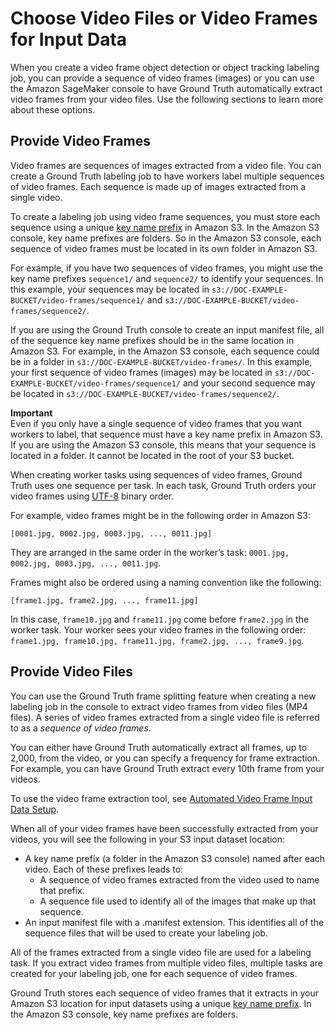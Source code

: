 # Choose Video Files or Video Frames for Input Data<a name="sms-point-cloud-video-input-data"></a>

When you create a video frame object detection or object tracking labeling job, you can provide a sequence of video frames \(images\) or you can use the Amazon SageMaker console to have Ground Truth automatically extract video frames from your video files\. Use the following sections to learn more about these options\. 

## Provide Video Frames<a name="sms-video-provide-frames"></a>

Video frames are sequences of images extracted from a video file\. You can create a Ground Truth labeling job to have workers label multiple sequences of video frames\. Each sequence is made up of images extracted from a single video\. 

To create a labeling job using video frame sequences, you must store each sequence using a unique [key name prefix](https://docs.aws.amazon.com/AmazonS3/latest/dev/UsingMetadata.html#object-keys) in Amazon S3\. In the Amazon S3 console, key name prefixes are folders\. So in the Amazon S3 console, each sequence of video frames must be located in its own folder in Amazon S3\.

For example, if you have two sequences of video frames, you might use the key name prefixes `sequence1/` and `sequence2/` to identify your sequences\. In this example, your sequences may be located in `s3://DOC-EXAMPLE-BUCKET/video-frames/sequence1/` and `s3://DOC-EXAMPLE-BUCKET/video-frames/sequence2/`\.

If you are using the Ground Truth console to create an input manifest file, all of the sequence key name prefixes should be in the same location in Amazon S3\. For example, in the Amazon S3 console, each sequence could be in a folder in `s3://DOC-EXAMPLE-BUCKET/video-frames/`\. In this example, your first sequence of video frames \(images\) may be located in `s3://DOC-EXAMPLE-BUCKET/video-frames/sequence1/` and your second sequence may be located in `s3://DOC-EXAMPLE-BUCKET/video-frames/sequence2/`\. 

**Important**  
Even if you only have a single sequence of video frames that you want workers to label, that sequence must have a key name prefix in Amazon S3\. If you are using the Amazon S3 console, this means that your sequence is located in a folder\. It cannot be located in the root of your S3 bucket\. 

When creating worker tasks using sequences of video frames, Ground Truth uses one sequence per task\. In each task, Ground Truth orders your video frames using [UTF\-8](https://en.wikipedia.org/wiki/UTF-8) binary order\. 

For example, video frames might be in the following order in Amazon S3: 

```
[0001.jpg, 0002.jpg, 0003.jpg, ..., 0011.jpg]
```

They are arranged in the same order in the worker’s task: `0001.jpg, 0002.jpg, 0003.jpg, ..., 0011.jpg`\.

Frames might also be ordered using a naming convention like the following:

```
[frame1.jpg, frame2.jpg, ..., frame11.jpg]
```

In this case, `frame10.jpg` and `frame11.jpg` come before `frame2.jpg` in the worker task\. Your worker sees your video frames in the following order: `frame1.jpg, frame10.jpg, frame11.jpg, frame2.jpg, ..., frame9.jpg`\. 

## Provide Video Files<a name="sms-point-cloud-video-frame-extraction"></a>

You can use the Ground Truth frame splitting feature when creating a new labeling job in the console to extract video frames from video files \(MP4 files\)\. A series of video frames extracted from a single video file is referred to as a *sequence of video frames*\. 

You can either have Ground Truth automatically extract all frames, up to 2,000, from the video, or you can specify a frequency for frame extraction\. For example, you can have Ground Truth extract every 10th frame from your videos\.

To use the video frame extraction tool, see [Automated Video Frame Input Data Setup](sms-video-automated-data-setup.md)\. 

When all of your video frames have been successfully extracted from your videos, you will see the following in your S3 input dataset location:
+ A key name prefix \(a folder in the Amazon S3 console\) named after each video\. Each of these prefixes leads to:
  + A sequence of video frames extracted from the video used to name that prefix\.
  + A sequence file used to identify all of the images that make up that sequence\. 
+ An input manifest file with a \.manifest extension\. This identifies all of the sequence files that will be used to create your labeling job\. 

All of the frames extracted from a single video file are used for a labeling task\. If you extract video frames from multiple video files, multiple tasks are created for your labeling job, one for each sequence of video frames\. 

 Ground Truth stores each sequence of video frames that it extracts in your Amazon S3 location for input datasets using a unique [key name prefix](https://docs.aws.amazon.com/AmazonS3/latest/dev/UsingMetadata.html#object-keys)\. In the Amazon S3 console, key name prefixes are folders\.